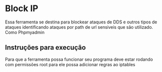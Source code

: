 # Block IP
Essa ferramenta se destina para blockear ataques de DDS e outros tipos
de ataques identificando ataques por path de url sensiveis que são utilizado. Como Phpmyadmin

## Instruções para execução
Para que a ferramenta possa funcionar seu programa deve estar rodando com permissões root
para ele possa adicionar regras ao iptables

